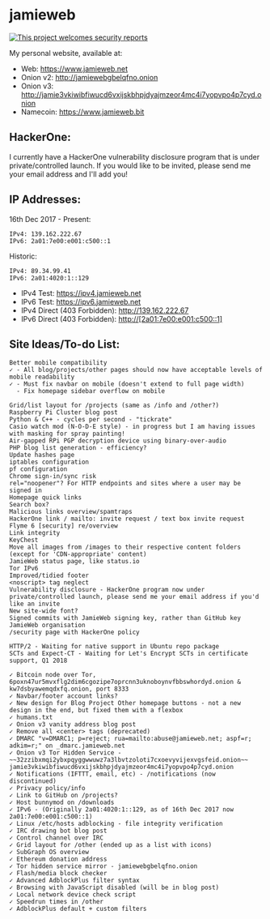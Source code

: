 # jamieweb

[![This project welcomes security reports](https://img.shields.io/badge/This%20project%20welcomes%20security%20reports-jamieweb%2enet%2fcontact-brightgreen.svg)](https://www.jamieweb.net/contact/)

My personal website, available at:

* Web: https://www.jamieweb.net
* Onion v2: http://jamiewebgbelqfno.onion
* Onion v3: http://jamie3vkiwibfiwucd6vxijskbhpjdyajmzeor4mc4i7yopvpo4p7cyd.onion
* Namecoin: https://www.jamieweb.bit

## HackerOne:

I currently have a HackerOne vulnerability disclosure program that is under private/controlled launch. If you would like to be invited, please send me your email address and I'll add you!

## IP Addresses:

16th Dec 2017 - Present:

    IPv4: 139.162.222.67
    IPv6: 2a01:7e00:e001:c500::1
    
Historic:

    IPv4: 89.34.99.41
    IPv6: 2a01:4020:1::129
    
* IPv4 Test: https://ipv4.jamieweb.net
* IPv6 Test: https://ipv6.jamieweb.net
* IPv4 Direct (403 Forbidden): http://139.162.222.67
* IPv6 Direct (403 Forbidden): <a href="http://[2a01:7e00:e001:c500::1]">http://[2a01:7e00:e001:c500::1]</a>

## Site Ideas/To-do List:
    Better mobile compatibility
    ✓ - All blog/projects/other pages should now have acceptable levels of mobile readability
    ✓ - Must fix navbar on mobile (doesn't extend to full page width)
      - Fix homepage sidebar overflow on mobile
      
    Grid/list layout for /projects (same as /info and /other?)
    Raspberry Pi Cluster blog post
    Python & C++ - cycles per second - "tickrate"
    Casio watch mod (N-O-D-E style) - in progress but I am having issues with masking for spray painting!
    Air-gapped RPi PGP decryption device using binary-over-audio
    PHP blog list generation - efficiency?
    Update hashes page
    iptables configuration
    pf configuration
    Chrome sign-in/sync risk
    rel="noopener"? For HTTP endpoints and sites where a user may be signed in
    Homepage quick links
    Search box?
    Malicious links overview/spamtraps
    HackerOne link / mailto: invite request / text box invite request
    Flyme 6 [security] re/overview
    Link integrity
    KeyChest
    Move all images from /images to their respective content folders (except for 'CDN-appropriate' content)
    JamieWeb status page, like status.io
    Tor IPv6
    Improved/tidied footer
    <noscript> tag neglect
    Vulnerability disclosure - HackerOne program now under private/controlled launch, please send me your email address if you'd like an invite
    New site-wide font?
    Signed commits with JamieWeb signing key, rather than GitHub key
    JamieWeb organisation
    /security page with HackerOne policy
    
    HTTP/2 - Waiting for native support in Ubuntu repo package
    SCTs and Expect-CT - Waiting for Let's Encrypt SCTs in certificate support, Q1 2018

    ✓ Bitcoin node over Tor, 6poxn47ur5mvxflg2dim6cgozipe7oprcnn3uknoboynvfbbswhordyd.onion & kw7dsbyawemqdxfq.onion, port 8333
    ✓ Navbar/footer account links?
    ✓ New design for Blog Project Other homepage buttons - not a new design in the end, but fixed them with a flexbox
    ✓ humans.txt
    ✓ Onion v3 vanity address blog post
    ✓ Remove all <center> tags (deprecated)
    ✓ DMARC "v=DMARC1; p=reject; rua=mailto:abuse@jamieweb.net; aspf=r; adkim=r;" on _dmarc.jamieweb.net
    ✓ Onion v3 Tor Hidden Service - ~~32zzibxmqi2ybxpqyggwwuwz7a3lbvtzoloti7cxoevyvijexvgsfeid.onion~~ jamie3vkiwibfiwucd6vxijskbhpjdyajmzeor4mc4i7yopvpo4p7cyd.onion
    ✓ Notifications (IFTTT, email, etc) - /notifications (now discontinued)
    ✓ Privacy policy/info
    ✓ Link to GitHub on /projects?
    ✓ Host bunnymod on /downloads
    ✓ IPv6 - (Originally 2a01:4020:1::129, as of 16th Dec 2017 now 2a01:7e00:e001:c500::1)
    ✓ Linux /etc/hosts adblocking - file integrity verification
    ✓ IRC drawing bot blog post
    ✓ Control channel over IRC
    ✓ Grid layout for /other (ended up as a list with icons)
    ✓ SubGraph OS overview
    ✓ Ethereum donation address
    ✓ Tor hidden service mirror - jamiewebgbelqfno.onion
    ✓ Flash/media block checker
    ✓ Advanced AdblockPlus filter syntax
    ✓ Browsing with JavaScript disabled (will be in blog post)
    ✓ Local network device check script
    ✓ Speedrun times in /other
    ✓ AdblockPlus default + custom filters
